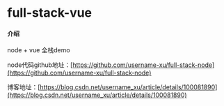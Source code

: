 # full-stack-vue

#### 介绍
node + vue 全栈demo

node代码github地址：[https://github.com/username-xu/full-stack-node](https://github.com/username-xu/full-stack-node)

博客地址：[https://blog.csdn.net/username_xu/article/details/100081890](https://blog.csdn.net/username_xu/article/details/100081890)
